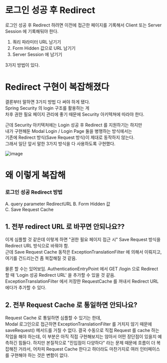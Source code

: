 # 로그인 성공 후 Redirect 
로그인 성공 후 Redirect 하려면 이전에 접근한 페이지를 기록해서 Client 또는 Server Session 에 기록해둬야 한다.  
  
1. 쿼리 파라미터 URL 남기기  
2. Form Hidden 값으로 URL 남기기  
3. Server Session 에 남기기  
  
3가지 방법이 있다.  

# Redirect 구현이 복잡해졌다  
결론부터 말하면 3가지 방법 다 써야 하게 됐다.  
Spring Security 의 login 구조를 활용하는 게  
차후 권한 필요 페이지 관리에 좋기 때문에 Security 아키텍쳐에 따라야 한다.  

근데 Security 아키텍처에는 Login 성공 후 Redirect 를 지원하기는 하지만  
내가 구현해둔 Modal Login / Login Page 둘을 병행하는 방식에서는   
기존에 Redirect 방식(Save Request 방식)이 제대로 동작하지 않는다.  
그래서 일단 앞서 말한 3가지 방식을 다 사용하도록 구현했다.  


![image](https://github.com/PhysicksKim/TIL/assets/101965836/3ecf021e-def3-4918-a8c7-d35b9f7dc0fb)  

# 왜 이렇게 복잡해  

### 로그인 성공 Redirect 방법
A. query parameter RedirectURL
B. Form Hidden 값  
C. Save Request Cache  


## 1. 전부 redirect URL 로 바꾸면 안되나요??  

이게 심플할 것 같은데 
이렇게 하면 "권한 필요 페이지 접근 시" Save Request 방식을 Redirect URL 방식으로 바꿔야 함.  
근데 Save Request Cache 동작은 ExceptionTranslationFilter 에 의해서 이뤄지고, 여기를 건드리는건 좀 복잡해질 것 같음. 

물론 할 수는 있어보임. 
AuthenticationEntryPoint 에서 GET /login 으로 Redirect 할 때 'Login 성공 Redirect URL' 을 추가할 수 있을 것 같음.  
ExceptionTranslationFilter 에서 저장한 RequestCache 를 꺼내서 Redirect URL 에다가 추가할 수 있다.  


## 2. 전부 Request Cache 로 통일하면 안되나요?  
Request Cache 로 통일하면 심플할 수 있기는 한데,  
Modal 로그인으로 접근하면 ExceptionTranslationFilter 를 거치지 않기 때문에 saveRequest() 메서드를 거칠 수  없다. 결국 수동으로 직접 Request 를 cache 하는 작업을 해야 하는데, 이 부분은 아직 직접 구현해보지는 않아서 어떤 장단점이 있을지 예측하긴 힘들다. 하지만 본질적으로 "진입점이 다양하다" 라는 문제 때문에 흐름이 더 복잡해진 거라서, 어차피 Request Cache 한다고 하더라도 마찬가지로 여러 인터페이스를 구현해야 하는 것은 변함이 없다.  
